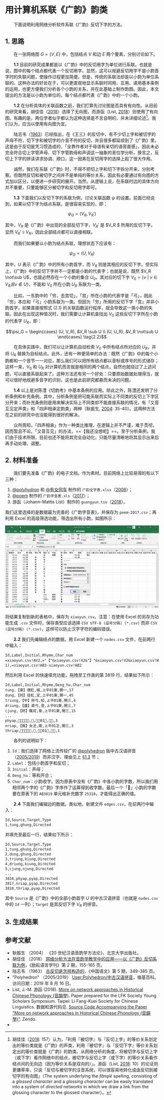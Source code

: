 # 用计算机系联《广韵》韵类

　　下面说明利用网络分析软件系联《广韵》反切下字的方法。

## 1. 思路

　　在一张网络图 $G = \{ V, E \}$ 中，包括结点 $V$ 和边 $E$ 两个要素，分别讨论如下。

　　**1.1** 目前的研究成果都是以《广韵》中的反切用字为单位进行系联。也就是说，图中的每个结点都代表一个反切用字。显然，这可以规避反切用字不是小韵首字时的失联问题，使操作过程更加简便。但是，传统的系联法却是以小韵为单位系联的。这种办法的好处在于，可以更直观地显示系联时同用、互用、递用基本条例的运用，也更方便我们分析各个小韵的关系，并在此基础上制作韵图。因此，本文提出的方法是以小韵为单位的，每个结点都代表《广韵》中的一个小韵。

　　**1.2** 在分析具体的关联函数之前，我们打算先讨论图是否具有有向性。从目前的研究来看，胡佳佳（[2018](#hujiajia2018)）选择了无向图，而游函（List, [2018](#list2018)）则使用了有向图。有趣的是，两位学者似乎都认为这种选择是不言自明的，并未详细论述[^1]。我们认为，应当以使用有向图为宜。

　　陆志韦（[1963](#luzhiwei1963)）已经指出，在《王三》的反切中，有不少切上字和被切字的声母不符，切下字和被切字的介音不符的反切，并且很多都延续到了《广韵》里。这是由于反切是凭习惯造成的，「全靠作者对于母语有亲切的语音直感」，因此未必完全符合切上字管声母、切下字管韵母和声调这一抽象的音位学分析。换言之，反切上下字的拼读讲求协调、顺口，这一因素在反切用字的选择上起了很大作用。

　　诚然，我们在系联《广韵》时，不得不把切上字和切下字拆分开来，分别考察。但既然反切和被切字之间并不是单纯的等价关系，因此有必要通过有向图的方式加以区分，以便进一步研究的展开。当然，从逻辑上说，在系联时边的具体方向并不重要，只要能够区分被切字和反切用字即可。

[^1]: 胡佳佳（[2018](#hujiajia2018): 157）认为，「利用『被切字』与『反切上字』的等价关系划定出的等价类就是《广韵》的声类，利用『被切字』与『反切下字』等价关系划定出的等价类就是《广韵》的韵类。从网络分析的角度，将被切字与反切上字（或下字）看作网络中的结点，被切字与反切上字（或下字）的等价关系看作结点间的无向边（因为等价关系是双向的）」。游函（List, [2018](#list2018): 10）的论证则更嫌草率，只说「反切与被切字的注音系统，可以很容易地转化成由反切到被切字的有向图」（The system underlying the *fǎnqiè* spelling, consisting of a *glossed character* and a *glossing character* can be easily translated into a system of *directed networks* in which we draw a link from the glossing character to the glossed character）。

　　**1.3** 下面我们以反切下字的系联为例，讨论关联函数 $\psi$ 的设置。前面已经说到，如果以切下字为结点系联，是很容易实现的，即：

$$\psi_G = (V_R, V_R' ) \tag{1}$$

其中，$V_R$ 是《广韵》中出现的全部反切下字，$V_R'$ 是 $V_R $ 所用的反切下字。显然 $V_R' \subseteqq V_R$，因此全部结点都可以直接相联。

　　而我们如果要以小韵为结点系联，理想状态下应该有：

$$\psi_G=(U, V_R) \tag{2.1}$$

其中，$U$ 表示《广韵》中的所有小韵首字，而 $V_R$ 则是其相应的反切下字。但实际上，《广韵》中的反切下字并不一定都是小韵的代表字；也就是说，既然 $V_R \not\sub U$，也就必然存在一个小韵的集合 $U_0$，其对应的切下字 $V_0 = \{ v\ |\  v \in V_R 且 v \notin U \}$，不能和 $V_0$ 所在小韵 $U_R$ 系联为一类。

　　比如，一东韵中的「穷，去宫切」，「宫」所在小韵的代表字是「弓」，因此「穷」本应和「弓」小韵系联为一类。但因为「穷」所用的反切下字「宫」并非小韵首字，如果直接按照式 $(2.1)$ 的关联函数运行程序，就会导致这一类小韵的失联。因此在出现这种情况时，我们需要让计算机查找出 $V_0$ 这些反切下字所在小韵的代表字 $U_R$，即：

$$\psi_G = \begin{cases} (U, V_R), &V_R \sub U \\ (U, U_R), &V_R \not\sub U \end{cases} \tag{2.2}$$

　　在具体实践中，我们可以让计算机自动检索 $V_0$ 中所有结点所对应的 $U_R$，并将 $U_R$ 替换为目标结点。此外，还有一种更简单的办法：既然《广韵》中的每个小韵都和一个音节一一对应，那么我们可以把所有结点都以音标或序号的形式储存；这样一来，$V_0$ 和 $U_R$ 对计算机而言就是相同的两个结点，自然也就绕过了上述问题，可以直接系联起来了。这种方法还有另一个好处：只要原始数据处理得当，就可以很好地规避多音字的识别，这也是此前研究都悬而未决的问题。

　　**1.4** 以上是对陈澧《切韵考》中基本条例的应用。除此之外，陈澧还发明了分析条例和补充条例。其中，分析条例是把可能系联而实际上不同类的反切上下字区分开来；而补充条例则是用来解决实际上不同类却不能直接系联的情况，有「又音互见定声类」和「四声相承定韵类」两种（耿振生, [2004](#gengzhensheng2004): 35-40）。这两种方法在之前的研究中也没能得到很好的解决。

　　众所周知，「四声相承」作为一种类比推理，在逻辑上并不严谨，难于贯彻，因而暂且不论。「又音互见」的办法，==【我还没想呢】==。至于分析条例，我们由于技术所限，目前也还不能将其完全自动化，只能尽量清晰地将其显示出来后再手动处理、调整。

## 2. 材料准备

　　我们要先准备《广韵》的电子文档，作为素材。目前网络上比较易得的有以下三种：

1. [@polyhydron](https://www.zhihu.com/people/polyhedron/) 和 [@有女同车](https://zh.wikipedia.org/zh-hk/User:Blankego) 制作的 `广韵全字表.xlsx`（[2006](http://www.pkucn.com/viewthread.php?tid=175767)）；
2. [@poem](https://www.zhihu.com/people/poem) 制作的 `广韵字音表.xls`（[2017](https://zhuanlan.zhihu.com/p/20430939)）；
3. 游函（Johann-Mattis List）制作的 `guangyun.tsv`（[2018](#list2018)）。

我们这里选择的是数据最为完善的《广韵字音表》，并保存为 `poem-2017.csv`；再利用 Excel 的高级筛选功能，筛选出所有小韵，如图所示：

![](pic/shaixuan-xiaoyun.png)

将结果复制到新的表格中，保存为 `xiaoyun.csv`。注意：在使用 Excel 的另存为功能生成 `.csv` 文件时，保存类型应该选择 `CSV UTF-8 (逗号分隔) (*.csv)` 而非  `CSV (逗号分隔) (*.csv)`，这样可以防止汉字字符的编码错误。

　　**2.2** 我们先编辑结点的数据。用 Excel 新建一个 `nodes.csv` 文件，在前两行中输入：

````csv
Id,Label,Initial,Rhyme,Char_num
=xiaoyun.csv!AV2,="【"&xiaoyun.csv!X2&"】"&xiaoyun.csv!V2&xiaoyun.csv!W2,=xiaoyun.csv!AE2,=xiaoyun.csv!$AM$2&xiaoyun.csv!AN2,=xiaoyun.csv!AF2&xiaoyun.csv!AG2&RIGHT(xiaoyun.csv!AU2, 1),=xiaoyun.csv!AB3-xiaoyun.csv!AB2
````

然后利用 Excel 的快速填充功能，拖拽至工作表的第 3819 行，结果如下所示：

````csv
Id,Label,Initial,Rhyme,Deng_hu,Char_num
tung,【東】德紅,端,上平01東,開一,17
dung,【同】徒紅,定,上平01東,開一,45
triung,【中】陟弓,知,上平01東,開三,4
driung,【蟲】直弓,澄,上平01東,開三,7
cjung,【終】職戎,章,上平01東,開三,15
...
phyap,【𥎰】孚法,滂,上平01乏,合三,3
nriap,【䎎】女法,娘,上平01乏,開三,3
thriap,【𦑣】丑法,徹,上平01乏,開三,1
````

　　各列的说明如下：

1. `Id`：我们选择了网络上流传较广的 [@polyhedron](http://zh.wikipedia.org/zh/User:Polyhedron) 版中古汉语拼音（[2005/2019](#polyhedron2005)）而非汉字，理由见上 [§1.3](1-思路) 节；
2. `Label`：包括小韵首字和反切；
3. `Initial`：声母；
4. `Deng_hu`：等和开合；
5. `Char_num`：小韵收字。因为原表中没有《广韵》中各小韵的字数，所以我们用相邻两个字的《广韵》字序作了运算得到收字数。最后一个「𦑣」小韵的字数要在原表下的 `AB3819` 单元格补充数字 `25318`，才能得出正确的值。

　　**2.4** 下面我们编辑边的数据。类似地，新建文件 `edges.csv`，在前两行中输入：

````csv
Id,Source,Target,Type
1,tung,ghung,Directed
````

并填充至最后一行，结果如下所示：

````csv
Id,Source,Target,Type
1,tung,ghung,Directed
2,dung,ghung,Directed
3,triung,kiung,Directed
4,driung,kiung,Directed
5,cjung,njung,Directed
...
3816,phyap,pyap,Directed
3817,nriap,pyap,Directed
3818,thriap,pyap,Directed
````

其中 `Source` 是《广韵》中的全部小韵首字 $U$ 的中古汉语拼音（也就是 `nodes.csv` 中的 `Id` 一列）；`Target` 是其反切下字 $V_R$ 的拼音。 

## 3. 生成结果



## 参考文献

- <a name="gengzhensheng2004"></a>耿振生 （2004） 《20 世纪汉语音韵学方法论》，北京大学出版社。
- <a name="hujiajia2018"></a>胡佳佳 （2018） [网络分析方法在音韵学教学中的应用——以《广韵》反切系联为例](http://kns.cnki.net/KCMS/detail/detail.aspx?dbname=cjfd2018&filename=lyyy201802013&dbcode=cjfq)，《励耘语言学刊》第 2 期，155-165 页。
- <a name="luzhiwei1963"></a>陆志韦 （1963） [古反切是怎样构造的](http://qikan.chaoxing.com/detail_38502727e7500f26ef0c228fd4b949eb9f59f7d6c85e69051921b0a3ea255101fc1cf1fbb4666ae6dd1e65f26d5d83ec532ac29aeda4b1ae11590f99b927935ebee72562d27b55a67245949a1d00025d20b88c6e534e6905ff2392838a1740b511270bb1d955dcf1adfd43ad95f43916)，《中国语文》第 5 期，349-385 页。
- <a name="polyhedron2005"></a>"Polyhedron" （2005/2019） [User:Polyhedron/中古汉语拼音](https://zh.wikipedia.org/wiki/User:Polyhedron/%E4%B8%AD%E5%8F%A4%E6%BC%A2%E8%AA%9E%E6%8B%BC%E9%9F%B3)，维基百科。访问日期：2019 年 8 月 16 日。
- <a name="list2018"></a>List, J.-M. 游函 (2018). [More on network approaches in Historical Chinese Phonology (音韻學)](https://hal.archives-ouvertes.fr/hal-01706927v2/document). Paper prepared for the LFK Society Young Scholars Symposium. Taipei: Li Fang-Kuei Society for Chinese Linguistics. 数据和源代码见. [Source Code Accompanying the Paper "More on network approaches in Historical Chinese Phonology (音韻學)"](http://doi.org/10.5281/zenodo.1171967). Zendo. 
- 